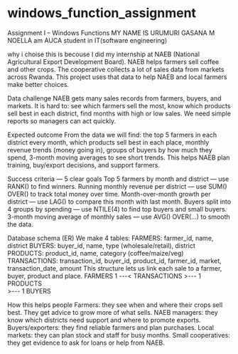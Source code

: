 # windows_function_assignment
Assignment I – Windows Functions
MY NAME IS URUMURI GASANA M NOELLA am AUCA student in IT(software engineering)

why i choise this is becouse I did my internship at NAEB (National Agricultural Export Development Board). NAEB helps farmers sell coffee and other crops. The cooperative collects a lot of sales data from markets across Rwanda. This project uses that data to help NAEB and local farmers make better choices.

Data challenge
NAEB gets many sales records from farmers, buyers, and markets. It is hard to:
see which farmers sell the most,
know which products sell best in each district,
find months with high or low sales.
We need simple reports so managers can act quickly.

Expected outcome
From the data we will find:
the top 5 farmers in each district every month,
which products sell best in each place,
monthly revenue trends (money going in),
groups of buyers by how much they spend,
3-month moving averages to see short trends.
This helps NAEB plan training, buy/export decisions, and support farmers.

Success criteria — 5 clear goals
Top 5 farmers by month and district — use RANK() to find winners.
Running monthly revenue per district — use SUM() OVER() to track total money over time.
Month-over-month growth per district — use LAG() to compare this month with last month.
Buyers split into 4 groups by spending — use NTILE(4) to find top buyers and small buyers.
3-month moving average of monthly sales — use AVG() OVER(...) to smooth the data.

Database schema (ER)
We make 4 tables:
FARMERS: farmer_id, name, district
BUYERS: buyer_id, name, type (wholesale/retail), district
PRODUCTS: product_id, name, category (coffee/maize/veg)
TRANSACTIONS: transaction_id, buyer_id, product_id, farmer_id, market, transaction_date, amount
This structure lets us link each sale to a farmer, buyer, product and place.
FARMERS  1 ---< TRANSACTIONS >--- 1  PRODUCTS
           \
            >--- 1  BUYERS

How this helps people
Farmers: they see when and where their crops sell best. They get advice to grow more of what sells.
NAEB managers: they know which districts need support and where to promote exports.
Buyers/exporters: they find reliable farmers and plan purchases.
Local markets: they can plan stock and staff for busy months.
Small cooperatives: they get evidence to ask for loans or help from NAEB.


